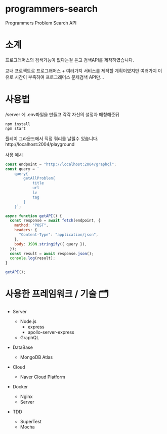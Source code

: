 # programmers-search

Programmers Problem Search API

# 소계

프로그래머스의 검색기능이 없다는걸 듣고 검색API를 제작하였습니다. 

교내 프로젝트로 프로그래머스 + 여러가지 서비스를 제작할 계획이였지만 여러가지 이유로 시간이 부족하여 프로그래머스 문제검색 API만...

# 사용법

/server 에 .env파일을 만들고 각각 자신의 설정과 매칭해준뒤

```cli
npm install
npm start
```

플레이 그라운드에서 직접 쿼리를 날릴수 있습니다. http://localhost:2004/playground

사용 예시

```js
const endpoint = "http://localhost:2004/graphql";
const query = `
    query{
        getAllProblem{
            title
            url
            lv
            tag
        }
    }`;

async function getAPI() {
  const response = await fetch(endpoint, {
    method: "POST",
    headers: {
      "Content-Type": "application/json",
    },
    body: JSON.stringify({ query }),
  });
  const result = await response.json();
  console.log(result);
}

getAPI();
```

# 사용한 프레임워크 / 기술 🗂

- Server

  - Node.js
    - express
    - apollo-server-express
  - GraphQL

- DataBase

  - MongoDB Atlas

- Cloud

  - Naver Cloud Platform

- Docker

  - Nginx
  - Server

- TDD
  - SuperTest
  - Mocha
